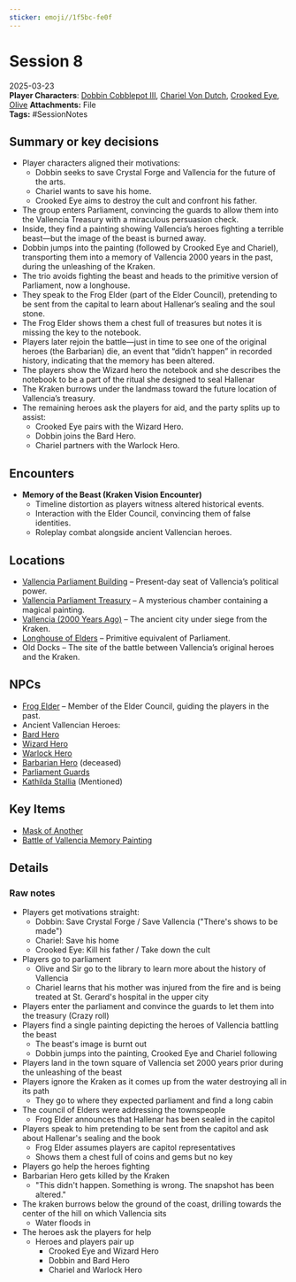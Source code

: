 ```yaml
---
sticker: emoji//1f5bc-fe0f
---
```


# Session 8

2025-03-23  
**Player Characters**: [Dobbin Cobblepot III](players/dobbin-cobblepot-iii/dobbin-cobblepot-iii.md), [Chariel Von Dutch](players/chariel-von-dutch/chariel-von-dutch.md), [Crooked Eye](players/crooked-eye/crooked-eye.md), [Olive](players/olive/images/olive.jpeg)
**Attachments:** File  
**Tags:** #SessionNotes

## Summary or key decisions

* Player characters aligned their motivations:
  * Dobbin seeks to save Crystal Forge and Vallencia for the future of the arts.
  * Chariel wants to save his home.
  * Crooked Eye aims to destroy the cult and confront his father.
* The group enters Parliament, convincing the guards to allow them into the Vallencia Treasury with a miraculous persuasion check.
* Inside, they find a painting showing Vallencia’s heroes fighting a terrible beast—but the image of the beast is burned away.
* Dobbin jumps into the painting (followed by Crooked Eye and Chariel), transporting them into a memory of Vallencia 2000 years in the past, during the unleashing of the Kraken.
* The trio avoids fighting the beast and heads to the primitive version of Parliament, now a longhouse.
* They speak to the Frog Elder (part of the Elder Council), pretending to be sent from the capital to learn about Hallenar’s sealing and the soul stone.
* The Frog Elder shows them a chest full of treasures but notes it is missing the key to the notebook.
* Players later rejoin the battle—just in time to see one of the original heroes (the Barbarian) die, an event that “didn’t happen” in recorded history, indicating that the memory has been altered.
* The players show the Wizard hero the notebook and she describes the notebook to be a part of the ritual she designed to seal Hallenar
* The Kraken burrows under the landmass toward the future location of Vallencia’s treasury.
* The remaining heroes ask the players for aid, and the party splits up to assist:
  * Crooked Eye pairs with the Wizard Hero.
  * Dobbin joins the Bard Hero.
  * Chariel partners with the Warlock Hero.

## Encounters

* **Memory of the Beast (Kraken Vision Encounter)**
  * Timeline distortion as players witness altered historical events.
  * Interaction with the Elder Council, convincing them of false identities.
  * Roleplay combat alongside ancient Vallencian heroes.

## Locations

* [Vallencia Parliament Building](places/kingdom-of-minthar/vallencia/vallencia-parliament-building/vallencia-parliament-building.md) – Present-day seat of Vallencia’s political power.
* [Vallencia Parliament Treasury](places/kingdom-of-minthar/vallencia/vallencia-parliament-treasury/vallencia-parliament-treasury.md) – A mysterious chamber containing a magical painting.
* [Vallencia (2000 Years Ago)](Places/Kingdom%20of%20Minthar/Vallencia/Vallencia%20(2000%20Years%20Ago)/Vallencia%20(2000%20Years%20Ago).md) – The ancient city under siege from the Kraken.
* [Longhouse of Elders](Places/Kingdom%20of%20Minthar/Vallencia/Vallencia%20(2000%20Years%20Ago)/Longhouse%20of%20Elders.md) – Primitive equivalent of Parliament.
* Old Docks – The site of the battle between Vallencia’s original heroes and the Kraken.

## NPCs

* [Frog Elder](npcs/vallencia-npcs/vallencia-core-npcs/frog-elder/frog-elder.md) – Member of the Elder Council, guiding the players in the past.
* Ancient Vallencian Heroes:
* [Bard Hero](npcs/vallencia-npcs/vallencias-legendary-heroes/legendary-bard-hero.md)
* [Wizard Hero](npcs/vallencia-npcs/vallencias-legendary-heroes/legendary-wizard-hero.md)
* [Warlock Hero](npcs/vallencia-npcs/vallencias-legendary-heroes/legendary-warlock-hero.md)
* [Barbarian Hero](npcs/vallencia-npcs/vallencias-legendary-heroes/legendary-barbarian-hero.md) (deceased)
* [Parliament Guards](npcs/vallencia-npcs/vallencia-parliament-npcs/parliament-guards/parliament-guards.md)
* [Kathilda Stallia](npcs/vallencia-npcs/vallencia-core-npcs/kathilda-stallia/kathilda-stallia.md) (Mentioned)

## Key Items

* [Mask of Another](items/armor-and-clothing/mask-of-another.md)
* [Battle of Vallencia Memory Painting](items/key-items/battle-of-vallencia-memory-painting.md)

## Details

### Raw notes

* Players get motivations straight:
  * Dobbin: Save Crystal Forge / Save Vallencia ("There's shows to be made")
  * Chariel: Save his home
  * Crooked Eye: Kill his father / Take down the cult
* Players go to parliament
  * Olive and Sir go to the library to learn more about the history of Vallencia
  * Chariel learns that his mother was injured from the fire and is being treated at St. Gerard's hospital in the upper city
* Players enter the parliament and convince the guards to let them into the treasury (Crazy roll)
* Players find a single painting depicting the heroes of Vallencia battling the beast
  * The beast's image is burnt out
  * Dobbin jumps into the painting, Crooked Eye and Chariel following
* Players land in the town square of Vallencia set 2000 years prior during the unleashing of the beast
* Players ignore the Kraken as it comes up from the water destroying all in its path
  * They go to where they expected parliament and find a long cabin
* The council of Elders were addressing the townspeople
  * Frog Elder announces that Hallenar has been sealed in the capitol
* Players speak to him pretending to be sent from the capitol and ask about Hallenar's sealing and the book
  * Frog Elder assumes players are capitol representatives
  * Shows them a chest full of coins and gems but no key
* Players go help the heroes fighting
* Barbarian Hero gets killed by the Kraken
  * "This didn't happen. Something is wrong. The snapshot has been altered."
* The kraken burrows below the ground of the coast, drilling towards the center of the hill on which Vallencia sits
  * Water floods in
* The heroes ask the players for help
  * Heroes and players pair up
    * Crooked Eye and Wizard Hero
    * Dobbin and Bard Hero
    * Chariel and Warlock Hero
